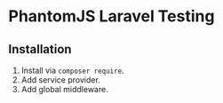 # PhantomJS Laravel Testing

## Installation

1. Install via `composer require`.
2. Add service provider.
3. Add global middleware.
